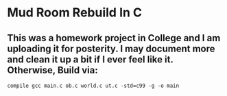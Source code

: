 # Mud Room Rebuild In C


## This was a homework project in College and I am uploading it for posterity. I may document more and clean it up a bit if I ever feel like it. Otherwise, Build via:
```SHELL
compile gcc main.c ob.c world.c ut.c -std=c99 -g -o main
```